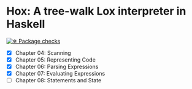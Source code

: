 # Hox: A tree-walk Lox interpreter in Haskell

[![❄ Package checks](https://github.com/DavSanchez/hox/actions/workflows/test.yaml/badge.svg)](https://github.com/DavSanchez/hox/actions/workflows/test.yaml)

- [x] Chapter 04: Scanning
- [x] Chapter 05: Representing Code
- [x] Chapter 06: Parsing Expressions
- [x] Chapter 07: Evaluating Expressions
- [ ] Chapter 08: Statements and State
